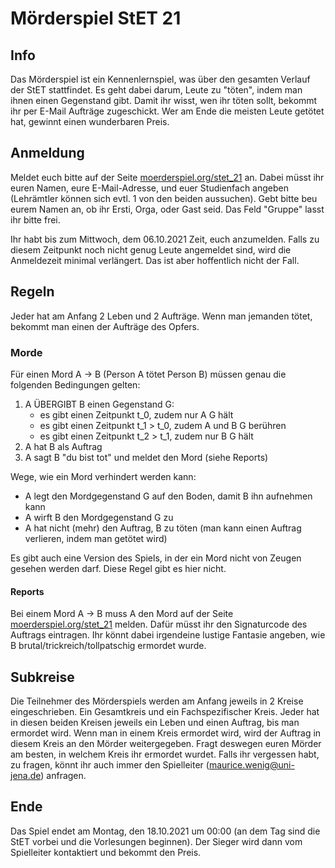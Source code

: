 # Mörderspiel StET 21

## Info

Das Mörderspiel ist ein Kennenlernspiel, was über den gesamten Verlauf der StET stattfindet.
Es geht dabei darum, Leute zu "töten", indem man ihnen einen Gegenstand gibt.
Damit ihr wisst, wen ihr töten sollt, bekommt ihr per E-Mail Aufträge zugeschickt.
Wer am Ende die meisten Leute getötet hat, gewinnt einen wunderbaren Preis.

## Anmeldung

Meldet euch bitte auf der Seite [moerderspiel.org/stet_21](http://moerderspiel.org/stet_21) an.
Dabei müsst ihr euren Namen, eure E-Mail-Adresse, und euer Studienfach angeben (Lehrämtler können sich evtl. 1 von den beiden aussuchen).
Gebt bitte beu eurem Namen an, ob ihr Ersti, Orga, oder Gast seid.
Das Feld "Gruppe" lasst ihr bitte frei.

Ihr habt bis zum Mittwoch, dem 06.10.2021 Zeit, euch anzumelden.
Falls zu diesem Zeitpunkt noch nicht genug Leute angemeldet sind, wird die Anmeldezeit minimal verlängert. Das ist aber hoffentlich nicht der Fall.

## Regeln

Jeder hat am Anfang 2 Leben und 2 Aufträge.
Wenn man jemanden tötet, bekommt man einen der Aufträge des Opfers.

### Morde

Für einen Mord A -> B (Person A tötet Person B) müssen genau die folgenden Bedingungen gelten:

1. A ÜBERGIBT B einen Gegenstand G:
    - es gibt einen Zeitpunkt t_0, zudem nur A G hält
    - es gibt einen Zeitpunkt t_1 > t_0, zudem A und B G berühren
    - es gibt einen Zeitpunkt t_2 > t_1, zudem nur B G hält
2. A hat B als Auftrag
3. A sagt B "du bist tot" und meldet den Mord (siehe Reports)

Wege, wie ein Mord verhindert werden kann:

- A legt den Mordgegenstand G auf den Boden, damit B ihn aufnehmen kann
- A wirft B den Mordgegenstand G zu
- A hat nicht (mehr) den Auftrag, B zu töten (man kann einen Auftrag verlieren, indem man getötet wird)

Es gibt auch eine Version des Spiels, in der ein Mord nicht von Zeugen gesehen werden darf. Diese Regel gibt es hier nicht.

#### Reports

Bei einem Mord A -> B muss A den Mord auf der Seite [moerderspiel.org/stet_21](http://moerderspiel.org/stet_21) melden. Dafür müsst ihr den Signaturcode des Auftrags eintragen.
Ihr könnt dabei irgendeine lustige Fantasie angeben, wie B brutal/trickreich/tollpatschig ermordet wurde.

## Subkreise

Die Teilnehmer des Mörderspiels werden am Anfang jeweils in 2 Kreise eingeschrieben. Ein Gesamtkreis und ein Fachspezifischer Kreis.
Jeder hat in diesen beiden Kreisen jeweils ein Leben und einen Auftrag, bis man ermordet wird.
Wenn man in einem Kreis ermordet wird, wird der Auftrag in diesem Kreis an den Mörder weitergegeben.
Fragt deswegen euren Mörder am besten, in welchem Kreis ihr ermordet wurdet.
Falls ihr vergessen habt, zu fragen, könnt ihr auch immer den Spielleiter ([maurice.wenig@uni-jena.de](mailto:maurice.wenig@uni-jena.de)) anfragen.

## Ende

Das Spiel endet am Montag, den 18.10.2021 um 00:00 (an dem Tag sind die StET vorbei und die Vorlesungen beginnen).
Der Sieger wird dann vom Spielleiter kontaktiert und bekommt den Preis.
